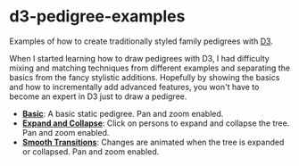 # d3-pedigree-examples

Examples of how to create traditionally styled family pedigrees with [D3](http://d3js.org/). 

When I started learning how to draw pedigrees with D3, I had difficulty mixing and 
matching techniques from different examples and separating the basics from the fancy 
stylistic additions. Hopefully by showing the basics and how to incrementally add
advanced features, you won't have to become an expert in D3 just to draw a pedigree.

* __[Basic](http://justincy.github.io/d3-pedigree-examples/basic.html)__: A basic static pedigree. Pan and zoom enabled.
* __[Expand and Collapse](http://justincy.github.io/d3-pedigree-examples/expandable.html)__: Click on persons to expand and collapse the tree. Pan and zoom enabled.
* __[Smooth Transitions](http://justincy.github.io/d3-pedigree-examples/transitions.html)__: Changes are animated when the tree is expanded or collapsed. Pan and zoom enabled.